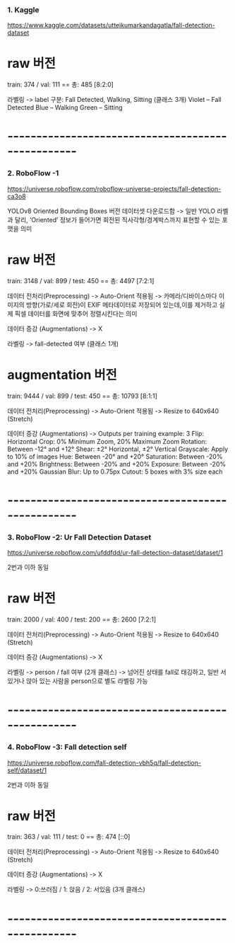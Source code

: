 ### 1. Kaggle

https://www.kaggle.com/datasets/uttejkumarkandagatla/fall-detection-dataset

# raw 버전

train: 374 / val: 111 == 총: 485
[8:2:0]

라벨링
-> label 구분: Fall Detected, Walking, Sitting (클래스 3개)
Violet – Fall Detected
Blue – Walking
Green – Sitting

# --------------------------------------------------

### 2. RoboFlow -1

https://universe.roboflow.com/roboflow-universe-projects/fall-detection-ca3o8

YOLOv8 Oriented Bounding Boxes 버전 데이터셋 다운로드함
-> 일반 YOLO 라벨과 달리, ‘Oriented’ 정보가 들어가면 회전된 직사각형/경계박스까지 표현할 수 있는 포맷을 의미

# raw 버전

train: 3148 / val: 899 / test: 450 == 총: 4497
[7:2:1]

데이터 전처리(Preprocessing)
-> Auto-Orient 적용됨
-> 카메라/디바이스마다 이미지의 방향(가로/세로 회전)이 EXIF 메타데이터로 저장되어 있는데,이를 제거하고 실제 픽셀 데이터를 화면에 맞추어 정렬시킨다는 의미

데이터 증강 (Augmentations)
-> X

라벨링
-> fall-detected 여부 (클래스 1개)

# augmentation 버전

train: 9444 / val: 899 / test: 450 == 총: 10793
[8:1:1]

데이터 전처리(Preprocessing)
-> Auto-Orient 적용됨
-> Resize to 640x640 (Stretch)

데이터 증강 (Augmentations) ->
Outputs per training example: 3
Flip: Horizontal
Crop: 0% Minimum Zoom, 20% Maximum Zoom
Rotation: Between -12° and +12°
Shear: ±2° Horizontal, ±2° Vertical
Grayscale: Apply to 10% of images
Hue: Between -20° and +20°
Saturation: Between -20% and +20%
Brightness: Between -20% and +20%
Exposure: Between -20% and +20%
Gaussian Blur: Up to 0.75px
Cutout: 5 boxes with 3% size each

# --------------------------------------------------

### 3. RoboFlow -2: Ur Fall Detection Dataset

https://universe.roboflow.com/ufddfdd/ur-fall-detection-dataset/dataset/1

2번과 이하 동일

# raw 버전

train: 2000 / val: 400 / test: 200 == 총: 2600
[7:2:1]

데이터 전처리(Preprocessing)
-> Auto-Orient 적용됨
-> Resize to 640x640 (Stretch)

데이터 증강 (Augmentations)
-> X

라벨링
-> person / fall 여부 (2개 클래스)
-> 넘어진 상태를 fall로 태깅하고, 일반 서 있거나 앉아 있는 사람을 person으로 별도 라벨링 가능

# --------------------------------------------------

### 4. RoboFlow -3: Fall detection self

https://universe.roboflow.com/fall-detection-vbh5q/fall-detection-self/dataset/1

2번과 이하 동일

# raw 버전

train: 363 / val: 111 / test: 0 == 총: 474
[::0]

데이터 전처리(Preprocessing)
-> Auto-Orient 적용됨
-> Resize to 640x640 (Stretch)

데이터 증강 (Augmentations)
-> X

라벨링
-> 0:쓰러짐 / 1: 앉음 / 2: 서있음 (3개 클래스)

# --------------------------------------------------
